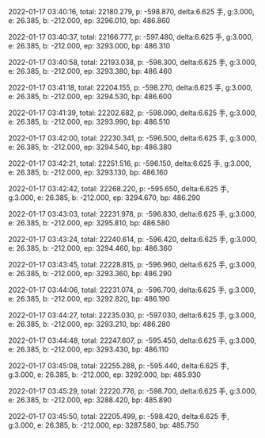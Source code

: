 2022-01-17 03:40:16, total: 22180.279, p: -598.870, delta:6.625 手, g:3.000, e: 26.385, b: -212.000, ep: 3296.010, bp: 486.860

2022-01-17 03:40:37, total: 22166.777, p: -597.480, delta:6.625 手, g:3.000, e: 26.385, b: -212.000, ep: 3293.000, bp: 486.310

2022-01-17 03:40:58, total: 22193.038, p: -598.300, delta:6.625 手, g:3.000, e: 26.385, b: -212.000, ep: 3293.380, bp: 486.460

2022-01-17 03:41:18, total: 22204.155, p: -598.270, delta:6.625 手, g:3.000, e: 26.385, b: -212.000, ep: 3294.530, bp: 486.600

2022-01-17 03:41:39, total: 22202.682, p: -598.090, delta:6.625 手, g:3.000, e: 26.385, b: -212.000, ep: 3293.990, bp: 486.510

2022-01-17 03:42:00, total: 22230.341, p: -596.500, delta:6.625 手, g:3.000, e: 26.385, b: -212.000, ep: 3294.540, bp: 486.380

2022-01-17 03:42:21, total: 22251.516, p: -596.150, delta:6.625 手, g:3.000, e: 26.385, b: -212.000, ep: 3293.130, bp: 486.160

2022-01-17 03:42:42, total: 22268.220, p: -595.650, delta:6.625 手, g:3.000, e: 26.385, b: -212.000, ep: 3294.670, bp: 486.290

2022-01-17 03:43:03, total: 22231.978, p: -596.830, delta:6.625 手, g:3.000, e: 26.385, b: -212.000, ep: 3295.810, bp: 486.580

2022-01-17 03:43:24, total: 22240.614, p: -596.420, delta:6.625 手, g:3.000, e: 26.385, b: -212.000, ep: 3294.460, bp: 486.360

2022-01-17 03:43:45, total: 22228.815, p: -596.960, delta:6.625 手, g:3.000, e: 26.385, b: -212.000, ep: 3293.360, bp: 486.290

2022-01-17 03:44:06, total: 22231.074, p: -596.700, delta:6.625 手, g:3.000, e: 26.385, b: -212.000, ep: 3292.820, bp: 486.190

2022-01-17 03:44:27, total: 22235.030, p: -597.030, delta:6.625 手, g:3.000, e: 26.385, b: -212.000, ep: 3293.210, bp: 486.280

2022-01-17 03:44:48, total: 22247.607, p: -595.450, delta:6.625 手, g:3.000, e: 26.385, b: -212.000, ep: 3293.430, bp: 486.110

2022-01-17 03:45:08, total: 22255.288, p: -595.440, delta:6.625 手, g:3.000, e: 26.385, b: -212.000, ep: 3292.000, bp: 485.930

2022-01-17 03:45:29, total: 22220.776, p: -598.700, delta:6.625 手, g:3.000, e: 26.385, b: -212.000, ep: 3288.420, bp: 485.890

2022-01-17 03:45:50, total: 22205.499, p: -598.420, delta:6.625 手, g:3.000, e: 26.385, b: -212.000, ep: 3287.580, bp: 485.750